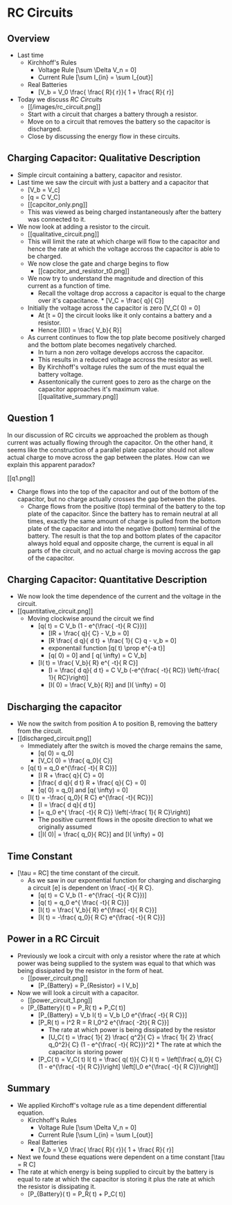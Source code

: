 # RC Circuits

## Overview
* Last time
  * Kirchhoff's Rules
      * Voltage Rule \[\sum \Delta V_n = 0\]
      * Current Rule \[\sum I_{in} = \sum I_{out}\]
  * Real Batteries
      * \[V_b = V_0 \frac{ \frac{ R}{ r}}{ 1 + \frac{ R}{ r}\]
* Today we discuss _RC Circuits_
    * [[/images/rc_circuit.png]] 
    * Start with a circuit that charges a battery through a resistor.
    * Move on to a circuit that removes the battery so the capacitor is
      discharged.
    * Close by discussing the energy flow in these circuits.

## Charging Capacitor: Qualitative Description
* Simple circuit containing a battery, capacitor and resistor.
* Last time we saw the circuit with just a battery and a capacitor that
  * \[V_b = V_c\]
  * \[q = C V_C\]
  * [[capcitor_only.png]]
  * This was viewed as being charged instantaneously after the battery was connected to it.
* We now look at adding a resistor to the circuit.
  * [[qualitative_circuit.png]]
  * This will limit the rate at which charge will flow to the capacitor and hence the 
    rate at which the voltage accross the capacitor is able to be charged.
  * We now close the gate and charge begins to flow
      * [[capcitor_and_resistor_t0.png]]
  * We now try to understand the magnitude and direction of this current 
    as a function of time.
      * Recall the voltage drop accross a capacitor is equal to the 
        charge over it's capacitance.
            * \[V_C = \frac{ q}{ C}\]
  * Initially the voltage across the capacitor is zero \[V_C( 0) = 0\]
      * At \[t = 0\] the circuit looks like it only contains a battery and a resistor.
      * Hence \[I(0) = \frac{ V_b}{ R}\]
  * As current continues to flow the top plate become positively charged and the bottom
    plate becomes negatively charched.
      * In turn a non zero voltage develops accross the capacitor.
      * This results in a reduced voltage accross the resistor as well.
      * By Kirchhoff's voltage rules the sum of the must equal the battery voltage.
      * Assentonically the current goes to zero as the charge on the capacitor approaches
        it's maximum value.
[[qualitative_summary.png]]

## Question 1
In our discussion of RC circuits we approached the problem as though current was 
actually flowing through the capacitor. On the other hand, it seems like the 
construction of a parallel plate capacitor should not allow actual charge to 
move across the gap between the plates. How can we explain this apparent paradox?

[[q1.png]]

* Charge flows into the top of the capacitor and out of the bottom of the capacitor, 
  but no charge actually crosses the gap between the plates.
  * Charge flows from the positive (top) terminal of the battery to the top plate of 
    the capacitor. Since the battery has to remain neutral at all times, exactly the 
    same amount of charge is pulled from the bottom plate of the capacitor and into the 
    negative (bottom) terminal of the battery. The result is that the top and bottom 
    plates of the capacitor always hold equal and opposite charge, the current is equal 
    in all parts of the circuit, and no actual charge is moving accross the gap of the 
    capacitor.

## Charging Capacitor: Quantitative Description
* We now look the time dependence of the current and the voltage in the circuit.
* [[quantitative_circuit.png]]
  * Moving clockwise around the circuit we find 
      * \[q( t) = C V_b (1 - e^{\frac{ -t}{ R C}})\]
          * \[IR + \frac{ q}{ C} - V_b = 0\]
          * \[R \frac{ d q}{ d t} + \frac{ 1}{ C} q - v_b = 0\]
          * exponentail function \[q( t) \prop e^{-a t}\]
          * \[q( 0) = 0\] and \[ q( \infty) = C V_b\]
      * \[I( t) = \frac{ V_b}{ R} e^{ -t}{ R C}\]
          * \[I = \frac{ d q}{ d t} = C V_b (-e^{\frac{ -t}{ RC}) \left(-\frac{ 1}{ RC}\right)\]
          * \[I( 0) = \frac{ V_b}{ R}\] and \[I( \infty) = 0\]

## Discharging the capacitor
* We now the switch from position A to position B, removing the battery from the circuit.
* [[discharged_circuit.png]]
  * Immediately after the switch is moved the charge remains the same, 
      * \[q( 0) = q_0\]
      * \[V_C( 0) = \frac{ q_0}{ C}\]
  * \[q( t) = q_0 e^{\frac{ -t}{ R C}}\]
      * \[I R + \frac{ q}{ C} = 0\]
      * \[\frac{ d q}{ d t} R + \frac{ q}{ C} = 0\]
      * \[q( 0) = q_0\] and \[q( \infty) = 0\]
  * \[I( t) = -\frac{ q_0}{ R C} e^{\frac{ -t}{ RC}}\]
      * \[I = \frac{ d q}{ d t}\]
      * \[= q_0 e^{ \frac{ -t}{ R C}} \left(-\frac{ 1}{ R C}\right)\]
      * The positive current flows in the oposite direction to what we originally assumed
      * \[|I( 0)| = \frac{ q_0}{ RC}\] and \[I( \infty) = 0\]

## Time Constant
* \[\tau = RC\] the time constant of the circuit.
  * As we saw in our exponential function for charging and discharging a circuit \[e\] is dependent on \frac{ -t}{ R C}.
      * \[q( t) = C V_b (1 - e^{\frac{ -t}{ R C}})\]
      * \[q( t) = q_0 e^{ \frac{ -t}{ R C}}\]
      * \[I( t) = \frac{ V_b}{ R} e^{\frac{ -t}{ R C}}\]
      * \[I( t) = -\frac{ q_0}{ R C} e^{\frac{ -t}{ R C}}\]

## Power in a RC Circuit
* Previously we look a circuit with only a resistor where the 
  rate at which power was being supplied to the system was equal to
  that which was being dissipated by the resistor in the form of heat.
  * [[power_circuit.png]]
      * \[P_{Battery} = P_{Resistor} = I V_b\]
* Now we will look a circuit with a capacitor.
  * [[power_circuit_1.png]]
  * \[P_{Battery}( t) = P_R( t) + P_C( t)\]
      * \[P_{Battery} = V_b I( t) = V_b I_0 e^{\frac{ -t}{ R C}}\]
      * \[P_R( t) = I^2 R = R I_0^2 e^{\frac{ -2t}{ R C}}\] 
          * The rate at which power is being dissipated by the resistor
          * \[U_C( t) = \frac{ 1}{ 2} \frac{ q^2}{ C} = \frac{ 1}{ 2} \frac{ q_0^2}{ C} (1 - e^{\frac{ -t}{ RC}})^2\]
                * The rate at which the capacitor is storing power
      * \[P_C( t) = V_C( t) I( t) = \frac{ q( t)}{ C} I( t) = \left[\frac{ q_0}{ C}(1 - e^{\frac{ -t}{ R C}}\right] \left[I_0 e^{\frac{ -t}{ R C}}\right]\]

## Summary
* We applied Kirchoff's voltage rule as a time dependent differential equation.
  * Kirchhoff's Rules
      * Voltage Rule \[\sum \Delta V_n = 0\]
      * Current Rule \[\sum I_{in} = \sum I_{out}\]
  * Real Batteries
      * \[V_b = V_0 \frac{ \frac{ R}{ r}}{ 1 + \frac{ R}{ r}\]
* Next we found these equations were dependent on a time constant \[\tau = R C\]
* The rate at which energy is being supplied to circuit by the 
  battery is equal to rate at which the capacitor is storing it 
  plus the rate at which the resistor is dissipating it.
  * \[P_{Battery}( t) = P_R( t) + P_C( t)\]